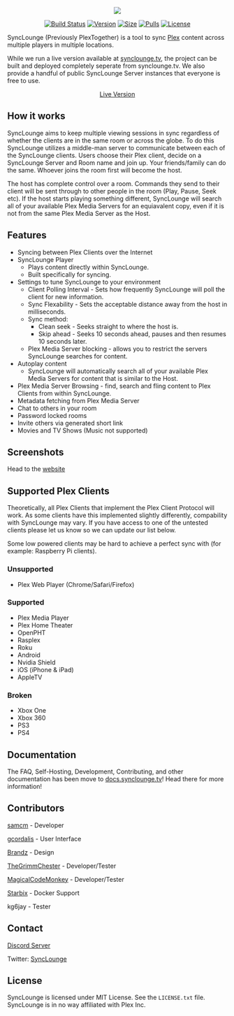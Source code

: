<p align="center"><img src="https://app.synclounge.tv/logo-long-dark.png" /></p>

<p align="center">
  <a href="https://hub.docker.com/r/starbix/synclounge/builds/"><img src="https://img.shields.io/docker/build/starbix/synclounge.svg" alt="Build Status"></a>
  <a href="https://microbadger.com/images/starbix/synclounge:latest"><img src="https://images.microbadger.com/badges/version/starbix/synclounge:latest.svg" alt="Version"></a>
  <a href="https://microbadger.com/images/starbix/synclounge:latest"><img src="https://images.microbadger.com/badges/image/starbix/synclounge:latest.svg" alt="Size"></a>
  <a href="https://hub.docker.com/r/starbix/synclounge/"><img src="https://img.shields.io/docker/pulls/starbix/synclounge.svg" alt="Pulls"></a>
  <a href="https://opensource.org/licenses/MIT"><img src="https://img.shields.io/badge/License-MIT-yellow.svg" alt="License"></a>
  <br>
</p>

SyncLounge (Previously PlexTogether) is a tool to sync [Plex](http://plex.tv) content across multiple players in multiple locations.

While we run a live version available at [synclounge.tv](http://app.synclounge.tv), the project can be built and deployed completely seperate from synclounge.tv. We also provide a handful of public SyncLounge Server instances that everyone is free to use.
<p align="center">
  <a href="http://app.synclounge.tv">Live Version</a>
  <br>
</p>

## How it works
SyncLounge aims to keep multiple viewing sessions in sync regardless of whether the clients are in the same room or across the globe. To do this SyncLounge utilizes a middle-man server to communicate between each of the SyncLounge clients. Users choose their Plex client, decide on a SyncLounge Server and Room name and join up. Your friends/family can do the same. Whoever joins the room first will become the host.

The host has complete control over a room. Commands they send to their client will be sent through to other people in the room (Play, Pause, Seek etc). If the host starts playing something different, SyncLounge will search all of your available Plex Media Servers for an equiavalent copy, even if it is not from the same Plex Media Server as the Host.

## Features
* Syncing between Plex Clients over the Internet
* SyncLounge Player
	* Plays content directly within SyncLounge.
	* Built specifically for syncing.
* Settings to tune SyncLounge to your environment
	* Client Polling Interval - Sets how frequently SyncLounge will poll the client for new information.
	* Sync Flexability - Sets the acceptable distance away from the host in milliseconds.
	* Sync method:
		* Clean seek - Seeks straight to where the host is.
		* Skip ahead - Seeks 10 seconds ahead, pauses and then resumes 10 seconds later.
	* Plex Media Server blocking - allows you to restrict the servers SyncLounge searches for content.
* Autoplay content
	* SyncLounge will automatically search all of your available Plex Media Servers for content that is similar to the Host.
* Plex Media Server Browsing - find, search and fling content to Plex Clients from within SyncLounge.
* Metadata fetching from Plex Media Server
* Chat to others in your room
* Password locked rooms
* Invite others via generated short link
* Movies and TV Shows (Music not supported)

## Screenshots

Head to the [website](http://synclounge.tv)

## Supported Plex Clients
Theoretically, all Plex Clients that implement the Plex Client Protocol will work. As some clients have this implemented slightly differently, compability with SyncLounge may vary. If you have access to one of the untested clients please let us know so we can update our list below.

Some low powered clients may be hard to achieve a perfect sync with (for example: Raspberry Pi clients).

### Unsupported
* Plex Web Player (Chrome/Safari/Firefox)

### Supported

* Plex Media Player
* Plex Home Theater
* OpenPHT
* Rasplex
* Roku
* Android
* Nvidia Shield
* iOS (iPhone & iPad)
* AppleTV

### Broken
* Xbox One
* Xbox 360
* PS3
* PS4

## Documentation

The FAQ, Self-Hosting, Development, Contributing, and other documentation has been move to [docs.synclounge.tv](http://docs.synclounge.tv)! Head there for more information!

## Contributors
[samcm](https://twitter.com/durksau) - Developer

[gcordalis](https://twitter.com/midnitegc) - User Interface

[Brandz](https://twitter.com/homebrandz) - Design

[TheGrimmChester](https://github.com/TheGrimmChester) - Developer/Tester

[MagicalCodeMonkey](https://github.com/MagicalCodeMonkey) - Developer/Tester

[Starbix](https://github.com/Starbix) - Docker Support

kg6jay - Tester

## Contact
[Discord Server](https://discord.gg/Cp9RPSJ)

Twitter:
[SyncLounge](https://twitter.com/syncloungetv)

## License

SyncLounge is licensed under MIT License. See the ``LICENSE.txt`` file.
SyncLounge is in no way affiliated with Plex Inc.
